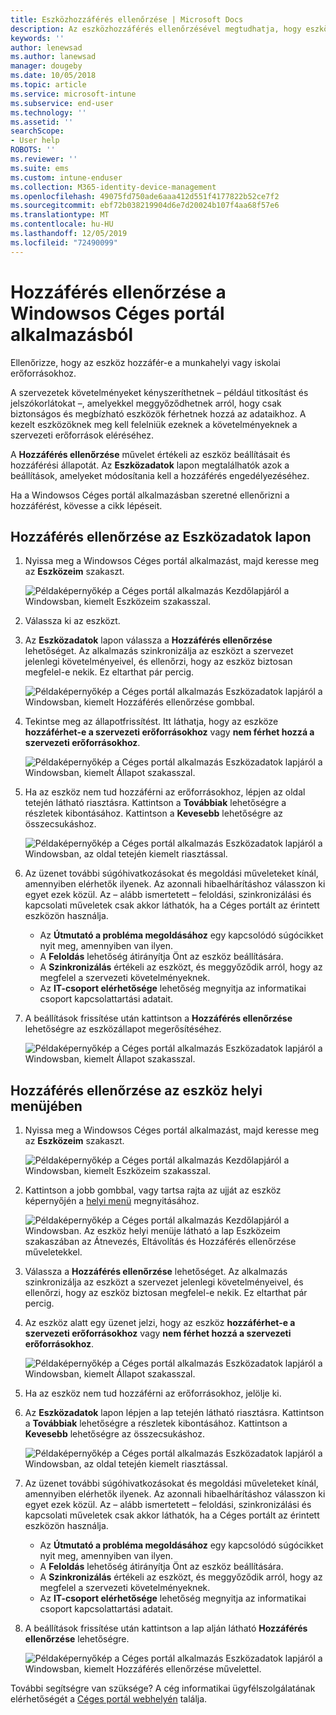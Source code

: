 ```yaml
---
title: Eszközhozzáférés ellenőrzése | Microsoft Docs
description: Az eszközhozzáférés ellenőrzésével megtudhatja, hogy eszköze megfelel-e a követelményeknek, valamint hozzáférhet-e munkahelyi vagy iskolai erőforrásokhoz.
keywords: ''
author: lenewsad
ms.author: lanewsad
manager: dougeby
ms.date: 10/05/2018
ms.topic: article
ms.service: microsoft-intune
ms.subservice: end-user
ms.technology: ''
ms.assetid: ''
searchScope:
- User help
ROBOTS: ''
ms.reviewer: ''
ms.suite: ems
ms.custom: intune-enduser
ms.collection: M365-identity-device-management
ms.openlocfilehash: 49075fd750ade6aaa412d551f4177822b52ce7f2
ms.sourcegitcommit: ebf72b038219904d6e7d20024b107f4aa68f57e6
ms.translationtype: MT
ms.contentlocale: hu-HU
ms.lasthandoff: 12/05/2019
ms.locfileid: "72490099"
---
```

# <a name="check-access-from-company-portal-app-for-windows"></a>Hozzáférés ellenőrzése a Windowsos Céges portál alkalmazásból

Ellenőrizze, hogy az eszköz hozzáfér-e a munkahelyi vagy iskolai erőforrásokhoz. 

A szervezetek követelményeket kényszeríthetnek &ndash; például titkosítást és jelszókorlátokat &ndash;, amelyekkel meggyőződhetnek arról, hogy csak biztonságos és megbízható eszközök férhetnek hozzá az adataikhoz. A kezelt eszközöknek meg kell felelniük ezeknek a követelményeknek a szervezeti erőforrások eléréséhez.

A **Hozzáférés ellenőrzése** művelet értékeli az eszköz beállításait és hozzáférési állapotát. Az **Eszközadatok** lapon megtalálhatók azok a beállítások, amelyeket módosítania kell a hozzáférés engedélyezéséhez. 

Ha a Windowsos Céges portál alkalmazásban szeretné ellenőrizni a hozzáférést, kövesse a cikk lépéseit.  

## <a name="check-access-from-device-details-page"></a>Hozzáférés ellenőrzése az Eszközadatok lapon  
1. Nyissa meg a Windowsos Céges portál alkalmazást, majd keresse meg az **Eszközeim** szakaszt.  

    ![Példaképernyőkép a Céges portál alkalmazás Kezdőlapjáról a Windowsban, kiemelt Eszközeim szakasszal.](./media/1809_CheckAccess_Context_Select_Device.png)  
2. Válassza ki az eszközt.  
3. Az **Eszközadatok** lapon válassza a **Hozzáférés ellenőrzése** lehetőséget. Az alkalmazás szinkronizálja az eszközt a szervezet jelenlegi követelményeivel, és ellenőrzi, hogy az eszköz biztosan megfelel-e nekik. Ez eltarthat pár percig.  

    ![Példaképernyőkép a Céges portál alkalmazás Eszközadatok lapjáról a Windowsban, kiemelt Hozzáférés ellenőrzése gombbal.](./media/1809_CheckAccess_Checking_Status.png) 

4. Tekintse meg az állapotfrissítést. Itt láthatja, hogy az eszköze **hozzáférhet-e a szervezeti erőforrásokhoz** vagy **nem férhet hozzá a szervezeti erőforrásokhoz**.  

   ![Példaképernyőkép a Céges portál alkalmazás Eszközadatok lapjáról a Windowsban, kiemelt Állapot szakasszal.](./media/1809_CheckAccess_Device_details_status1.png)  
   
5. Ha az eszköz nem tud hozzáférni az erőforrásokhoz, lépjen az oldal tetején látható riasztásra. Kattintson a **Továbbiak** lehetőségre a részletek kibontásához. Kattintson a **Kevesebb** lehetőségre az összecsukáshoz.  

    ![Példaképernyőkép a Céges portál alkalmazás Eszközadatok lapjáról a Windowsban, az oldal tetején kiemelt riasztással.](./media/1809_CheckAccess_Device_details_alert1.png)  

6. Az üzenet további súgóhivatkozásokat és megoldási műveleteket kínál, amennyiben elérhetők ilyenek. Az azonnali hibaelhárításhoz válasszon ki egyet ezek közül. Az &ndash; alább ismertetett &ndash; feloldási, szinkronizálási és kapcsolati műveletek csak akkor láthatók, ha a Céges portált az érintett eszközön használja.  

     * Az **Útmutató a probléma megoldásához** egy kapcsolódó súgócikket nyit meg, amennyiben van ilyen.  
     * A **Feloldás** lehetőség átirányítja Önt az eszköz beállítására.  
     * A **Szinkronizálás** értékeli az eszközt, és meggyőződik arról, hogy az megfelel a szervezeti követelményeknek.  
     * Az **IT-csoport elérhetősége** lehetőség megnyitja az informatikai csoport kapcsolattartási adatait.   
 
6. A beállítások frissítése után kattintson a **Hozzáférés ellenőrzése** lehetőségre az eszközállapot megerősítéséhez.  

    ![Példaképernyőkép a Céges portál alkalmazás Eszközadatok lapjáról a Windowsban, kiemelt Állapot szakasszal.](./media/1809_CheckAccess_Device_details_status1.png)  

## <a name="check-access-from-device-context-menu"></a>Hozzáférés ellenőrzése az eszköz helyi menüjében  
1. Nyissa meg a Windowsos Céges portál alkalmazást, majd keresse meg az **Eszközeim** szakaszt.  

    ![Példaképernyőkép a Céges portál alkalmazás Kezdőlapjáról a Windowsban, kiemelt Eszközeim szakasszal.](./media/1809_CheckAccess_Context_Select_Device.png)  

2. Kattintson a jobb gombbal, vagy tartsa rajta az ujját az eszköz képernyőjén a [helyi menü](https://docs.microsoft.com//windows/uwp/design/controls-and-patterns/menus) megnyitásához.  

    ![Példaképernyőkép a Céges portál alkalmazás Kezdőlapjáról a Windowsban. Az eszköz helyi menüje látható a lap **Eszközeim** szakaszában az Átnevezés, Eltávolítás és Hozzáférés ellenőrzése műveletekkel.](./media/1809_DeviceContextMenu_Windows_CP.png)  
3. Válassza a **Hozzáférés ellenőrzése** lehetőséget. Az alkalmazás szinkronizálja az eszközt a szervezet jelenlegi követelményeivel, és ellenőrzi, hogy az eszköz biztosan megfelel-e nekik. Ez eltarthat pár percig.  
 
4. Az eszköz alatt egy üzenet jelzi, hogy az eszköz **hozzáférhet-e a szervezeti erőforrásokhoz** vagy **nem férhet hozzá a szervezeti erőforrásokhoz**. 

    ![Példaképernyőkép a Céges portál alkalmazás Eszközadatok lapjáról a Windowsban, kiemelt Állapot szakasszal.](./media/1809_CheckAccess_Context_Menu_Alert2.png) 

5. Ha az eszköz nem tud hozzáférni az erőforrásokhoz, jelölje ki.  
6. Az **Eszközadatok** lapon lépjen a lap tetején látható riasztásra. Kattintson a **Továbbiak** lehetőségre a részletek kibontásához. Kattintson a **Kevesebb** lehetőségre az összecsukáshoz.  

    ![Példaképernyőkép a Céges portál alkalmazás Eszközadatok lapjáról a Windowsban, az oldal tetején kiemelt riasztással.](./media/1809_CheckAccess_Device_details_alert1.png)  

6. Az üzenet további súgóhivatkozásokat és megoldási műveleteket kínál, amennyiben elérhetők ilyenek. Az azonnali hibaelhárításhoz válasszon ki egyet ezek közül. Az &ndash; alább ismertetett &ndash; feloldási, szinkronizálási és kapcsolati műveletek csak akkor láthatók, ha a Céges portált az érintett eszközön használja.  

     * Az **Útmutató a probléma megoldásához** egy kapcsolódó súgócikket nyit meg, amennyiben van ilyen.  
     * A **Feloldás** lehetőség átirányítja Önt az eszköz beállítására.  
     * A **Szinkronizálás** értékeli az eszközt, és meggyőződik arról, hogy az megfelel a szervezeti követelményeknek.  
     * Az **IT-csoport elérhetősége** lehetőség megnyitja az informatikai csoport kapcsolattartási adatait.    

7. A beállítások frissítése után kattintson a lap alján látható **Hozzáférés ellenőrzése** lehetőségre.  

    ![Példaképernyőkép a Céges portál alkalmazás Eszközadatok lapjáról a Windowsban, kiemelt Hozzáférés ellenőrzése művelettel.](./media/1809_CheckAccess_Device_details_button.png) 


További segítségre van szüksége? A cég informatikai ügyfélszolgálatának elérhetőségét a [Céges portál webhelyén](https://go.microsoft.com/fwlink/?linkid=2010980) találja.
